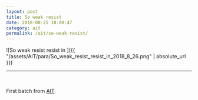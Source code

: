 ```yaml
---
layout: post
title: So weak resist
date: 2018-08-25 18:00:47
category: ait
permalink: /ait/so-weak-resist/ 
---
```


![So weak resist resist in ]({{ "/assets/AIT/para/So_weak_resist_resist_in_2018_8_26.png" | absolute_url }})

---

&nbsp;
&nbsp;


First batch from [AIT](https://github.com/jchwenger/AIT).
